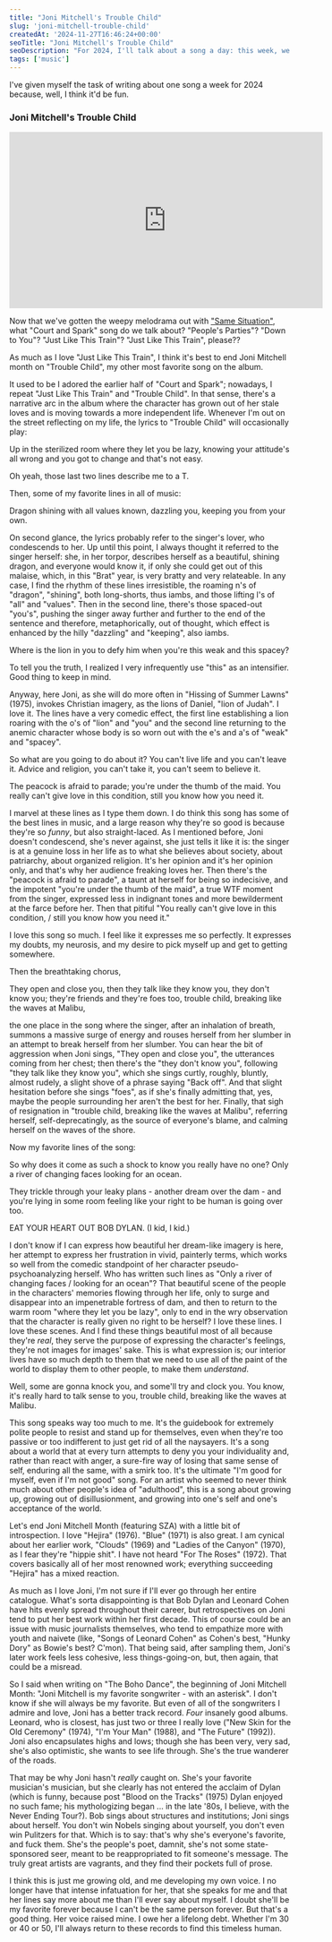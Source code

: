 ```yaml
---
title: "Joni Mitchell's Trouble Child"
slug: 'joni-mitchell-trouble-child'
createdAt: '2024-11-27T16:46:24+00:00'
seoTitle: "Joni Mitchell's Trouble Child"
seoDescription: "For 2024, I'll talk about a song a day: this week, we're talking about Joni Mitchell's Trouble Child."
tags: ['music']
---
```


I've given myself the task of writing about one song a week for 2024 because, well, I think it'd be fun.

### Joni Mitchell's Trouble Child

<iframe width="560" height="315" src="https://www.youtube.com/embed/yGiHlmJe1Eg?si=H2kDkzfeGMzXGr1l" title="YouTube video player" frameborder="0" allow="accelerometer; autoplay; clipboard-write; encrypted-media; gyroscope; picture-in-picture; web-share" referrerpolicy="strict-origin-when-cross-origin" allowfullscreen></iframe>

Now that we've gotten the weepy melodrama out with ["Same Situation"](/joni-mitchell-same-situation), what "Court and Spark" song do we talk about? "People's Parties"? "Down to You"? "Just Like This Train"? "Just Like This Train", please??

As much as I love "Just Like This Train", I think it's best to end Joni Mitchell month on "Trouble Child", my other most favorite song on the album.

It used to be I adored the earlier half of "Court and Spark"; nowadays, I repeat "Just Like This Train" and "Trouble Child". In that sense, there's a narrative arc in the album where the character has grown out of her stale loves and is moving towards a more independent life. Whenever I'm out on the street reflecting on my life, the lyrics to "Trouble Child" will occasionally play:

<p class="verse">
Up in the sterilized room
where they let you be lazy,
knowing your attitude's all wrong
and you got to change and that's not easy.
</p>

Oh yeah, those last two lines describe me to a T.

Then, some of my favorite lines in all of music:

<p class="verse">
Dragon shining with all values known,
dazzling you, keeping you from your own.
</p>

On second glance, the lyrics probably refer to the singer's lover, who condescends to her. Up until this point, I always thought it referred to the singer herself: she, in her torpor, describes herself as a beautiful, shining dragon, and everyone would know it, if only she could get out of this malaise, which, in this "Brat" year, is very bratty and very relateable. In any case, I find the rhythm of these lines irresistible, the roaming n's of "dragon", "shining", both long-shorts, thus iambs, and those lifting l's of "all" and "values". Then in the second line, there's those spaced-out "you's", pushing the singer away further and further to the end of the sentence and therefore, metaphorically, out of thought, which effect is enhanced by the hilly "dazzling" and "keeping", also iambs.

<p class="verse">
Where is the lion in you to defy him
when you're this weak and this spacey?
</p>

To tell you the truth, I realized I very infrequently use "this" as an intensifier. Good thing to keep in mind.

Anyway, here Joni, as she will do more often in "Hissing of Summer Lawns" (1975), invokes Christian imagery, as the lions of Daniel, "lion of Judah". I love it. The lines have a very comedic effect, the first line establishing a lion roaring with the o's of "lion" and "you" and the second line returning to the anemic character whose body is so worn out with the e's and a's of "weak" and "spacey".

<p class="verse">
So what are you going to do about it?
You can't live life and you can't leave it.
Advice and religion, you can't take it,
you can't seem to believe it.
</p>

<p class="verse">
The peacock is afraid to parade;
you're under the thumb of the maid.
You really can't give love in this condition,
still you know how you need it.
</p>

I marvel at these lines as I type them down. I do think this song has some of the best lines in music, and a large reason why they're so good is because they're so _funny_, but also straight-laced. As I mentioned before, Joni doesn't condescend, she's never against, she just tells it like it is: the singer is at a genuine loss in her life as to what she believes about society, about patriarchy, about organized religion. It's her opinion and it's her opinion only, and that's why her audience freaking loves her. Then there's the "peacock is afraid to parade", a taunt at herself for being so indecisive, and the impotent "you're under the thumb of the maid", a true WTF moment from the singer, expressed less in indignant tones and more bewilderment at the farce before her. Then that pitiful "You really can't give love in this condition, / still you know how you need it."

I love this song so much. I feel like it expresses me so perfectly. It expresses my doubts, my neurosis, and my desire to pick myself up and get to getting somewhere.

Then the breathtaking chorus,

<p class="verse">
They open and close you,
then they talk like they know you,
they don't know you;
they're friends and they're foes too,
trouble child, breaking like the waves at Malibu,
</p>

the one place in the song where the singer, after an inhalation of breath, summons a massive surge of energy and rouses herself from her slumber in an attempt to break herself from her slumber. You can hear the bit of aggression when Joni sings, "They open and close you", the utterances coming from her chest; then there's the "they don't know you", following "they talk like they know you", which she sings curtly, roughly, bluntly, almost rudely, a slight shove of a phrase saying "Back off". And that slight hesitation before she sings "foes", as if she's finally admitting that, yes, maybe the people surrounding her aren't the best for her. Finally, that sigh of resignation in "trouble child, breaking like the waves at Malibu", referring herself, self-deprecatingly, as the source of everyone's blame, and calming herself on the waves of the shore.

Now my favorite lines of the song:

<p class="verse">
So why does it come as such a shock
to know you really have no one?
Only a river of changing faces
looking for an ocean.
</p>

<p class="verse">
They trickle through your leaky plans -
another dream over the dam -
and you're lying in some room
feeling like your right to be human is going over too.
</p>

EAT YOUR HEART OUT BOB DYLAN. (I kid, I kid.)

I don't know if I can express how beautiful her dream-like imagery is here, her attempt to express her frustration in vivid, painterly terms, which works so well from the comedic standpoint of her character pseudo-psychoanalyzing herself. Who has written such lines as "Only a river of changing faces / looking for an ocean"? That beautiful scene of the people in the characters' memories flowing through her life, only to surge and disappear into an impenetrable fortress of dam, and then to return to the warm room "where they let you be lazy", only to end in the wry observation that the character is really given no right to be herself? I love these lines. I love these scenes. And I find these things beautiful most of all because they're _real_, they serve the purpose of expressing the character's feelings, they're not images for images' sake. This is what expression is; our interior lives have so much depth to them that we need to use all of the paint of the world to display them to other people, to make them _understand_.

<p class="verse">
Well, some are gonna knock you,
and some'll try and clock you.
You know, it's really hard to talk sense to you,
trouble child, breaking like the waves at Malibu.
</p>

This song speaks way too much to me. It's the guidebook for extremely polite people to resist and stand up for themselves, even when they're too passive or too indifferent to just get rid of all the naysayers. It's a song about a world that at every turn attempts to deny you your individuality and, rather than react with anger, a sure-fire way of losing that same sense of self, enduring all the same, with a smirk too. It's the ultimate "I'm good for myself, even if I'm not good" song. For an artist who seemed to never think much about other people's idea of "adulthood", this is a song about growing up, growing out of disillusionment, and growing into one's self and one's acceptance of the world.

Let's end Joni Mitchell Month (featuring SZA) with a little bit of introspection. I love "Hejira" (1976). "Blue" (1971) is also great. I am cynical about her earlier work, "Clouds" (1969) and "Ladies of the Canyon" (1970), as I fear they're "hippie shit". I have not heard "For The Roses" (1972). That covers basically all of her most renowned work; everything succeeding "Hejira" has a mixed reaction.

As much as I love Joni, I'm not sure if I'll ever go through her entire catalogue. What's sorta disappointing is that Bob Dylan and Leonard Cohen have hits evenly spread throughout their career, but retrospectives on Joni tend to put her best work within her first decade. This of course could be an issue with music journalists themselves, who tend to empathize more with youth and naivete (like, "Songs of Leonard Cohen" as Cohen's best, "Hunky Dory" as Bowie's best? C'mon). That being said, after sampling them, Joni's later work feels less cohesive, less things-going-on, but, then again, that could be a misread.

So I said when writing on "The Boho Dance", the beginning of Joni Mitchell Month: "Joni Mitchell is my favorite songwriter - with an asterisk". I don't know if she will always be my favorite. But even of all of the songwriters I admire and love, Joni has a better track record. _Four_ insanely good albums. Leonard, who is closest, has just two or three I really love ("New Skin for the Old Ceremony" (1974), "I'm Your Man" (1988), and "The Future" (1992)). Joni also encapsulates highs and lows; though she has been very, very sad, she's also optimistic, she wants to see life through. She's the true wanderer of the roads.

That may be why Joni hasn't _really_ caught on. She's your favorite musician's musician, but she clearly has not entered the acclaim of Dylan (which is funny, because post "Blood on the Tracks" (1975) Dylan enjoyed no such fame; his mythologizing began ... in the late '80s, I believe, with the Never Ending Tour?). Bob sings about structures and institutions; Joni sings about herself. You don't win Nobels singing about yourself, you don't even win Pulitzers for that. Which is to say: that's why she's everyone's favorite, and fuck them. She's the people's poet, damnit, she's not some state-sponsored seer, meant to be reappropriated to fit someone's message. The truly great artists are vagrants, and they find their pockets full of prose.

I think this is just me growing old, and me developing my own voice. I no longer have that intense infatuation for her, that she speaks for me and that her lines say more about me than I'll ever say about myself. I doubt she'll be my favorite forever because I can't be the same person forever. But that's a good thing. Her voice raised mine. I owe her a lifelong debt. Whether I'm 30 or 40 or 50, I'll always return to these records to find this timeless human.
